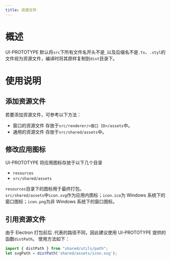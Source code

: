 ```yaml
---
title: 资源文件
---
```


# 概述
UI-PROTOTYPE 默认将`src`下所有文件名开头不是`_`以及后缀名不是`.ts`、`.styl`的文件视为资源文件，编译时将其原样复制到`dist`目录下。

# 使用说明
## 添加资源文件
若要添加资源文件，可参考以下方法：
- 窗口的资源文件
  存放于`src/renderer/<窗口 ID>/assets`中。
- 通用的资源文件
  存放于`src/shared/assets`中。

## 修改应用图标
UI-PROTOTYPE 将应用图标存放于以下几个目录
- `resources`
- `src/shared/assets`

`resources`目录下的图标用于最终打包。  
`src/shared/assets`中`icon.svg`作为应用内图标；`icon.ico`为 Windows 系统下的窗口图标；`icon.png`为非 Windows 系统下的窗口图标。

## 引用资源文件
由于 Electron 打包前后`.`代表的路径不同，因此建议使用 UI-PROTOTYPE 提供的函数`distPath`。
使用方法如下：
```typescript
import { distPath } from "shared/utils/path";
let svgPath = distPath('shared/assets/icon.svg');
```
